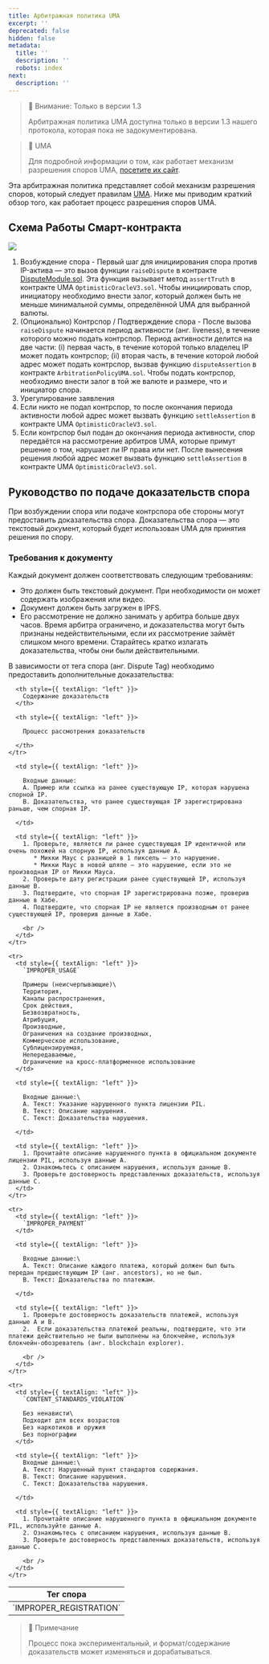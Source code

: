 ```yaml
---
title: Арбитражная политика UMA
excerpt: ''
deprecated: false
hidden: false
metadata:
  title: ''
  description: ''
  robots: index
next:
  description: ''
---
```

> 🚧 Внимание: Только в версии 1.3
>
> Арбитражная политика UMA доступна только в версии 1.3 нашего протокола, которая пока не задокументирована.

> 📘 UMA
>
> Для подробной информации о том, как работает механизм разрешения споров UMA, [посетите их сайт](https://uma.xyz/).

Эта арбитражная политика представляет собой механизм разрешения споров, который следует правилам [UMA](https://uma.xyz/). Ниже мы приводим краткий обзор того, как работает процесс разрешения споров UMA.
## Схема Работы Смарт-контракта

![](https://files.readme.io/e0dfb0a226bdd29ab3adede7d1df7d6662497331e1b92319ee1ad8344dc5dfa3-image.png)

1. Возбуждение спора - Первый шаг для инициирования спора против IP-актива — это вызов функции `raiseDispute` в контракте [DisputeModule.sol](https://github.com/storyprotocol/protocol-core-v1/blob/main/contracts/modules/dispute/DisputeModule.sol). Эта функция вызывает метод `assertTruth` в контракте UMA `OptimisticOracleV3.sol`. Чтобы инициировать спор, инициатору необходимо внести залог, который должен быть не меньше минимальной суммы, определённой UMA для выбранной валюты.
2. (Опционально) Контрспор / Подтверждение спора - После вызова `raiseDispute` начинается период активности (анг. liveness), в течение которого можно подать контрспор. Период активности делится на две части:
(i) первая часть, в течение которой только владелец IP может подать контрспор;
(ii) вторая часть, в течение которой любой адрес может подать контрспор, вызвав функцию `disputeAssertion` в контракте `ArbitrationPolicyUMA.sol`.
Чтобы подать контрспор, необходимо внести залог в той же валюте и размере, что и инициатор спора.
3. Урегулирование заявления
  1. Если никто не подал контрспор, то после окончания периода активности любой адрес может вызвать функцию `settleAssertion` в контракте UMA `OptimisticOracleV3.sol`.
  2. Если контрспор был подан до окончания периода активности, спор передаётся на рассмотрение арбитров UMA, которые примут решение о том, нарушает ли IP права или нет. После вынесения решения любой адрес может вызвать функцию `settleAssertion` в контракте UMA `OptimisticOracleV3.sol`.

## Руководство по подаче доказательств спора

При возбуждении спора или подаче контрспора обе стороны могут предоставить доказательства спора. Доказательства спора — это текстовый документ, который будет использован UMA для принятия решения по спору.

### Требования к документу

Каждый документ должен соответствовать следующим требованиям:

* Это должен быть текстовый документ. При необходимости он может содержать изображения или видео.
* Документ должен быть загружен в IPFS.
* Его рассмотрение не должно занимать у арбитра больше двух часов. Время арбитра ограничено, и доказательства могут быть признаны недействительными, если их рассмотрение займёт слишком много времени. Старайтесь кратко излагать доказательства, чтобы они были действительными.

В зависимости от тега спора (анг. Dispute Tag) необходимо предоставить дополнительные доказательства:

<Table align={["left","left","left"]}>
  <thead>
    <tr>
      <th style={{ textAlign: "left" }}>
        Тег спора
      </th>

      <th style={{ textAlign: "left" }}>
        Содержание доказательств
      </th>

      <th style={{ textAlign: "left" }}>

        Процесс рассмотрения доказательств

      </th>
    </tr>
  </thead>

  <tbody>
    <tr>
      <td style={{ textAlign: "left" }}>
        `IMPROPER_REGISTRATION`
      </td>

      <td style={{ textAlign: "left" }}>

        Входные данные:
        A. Пример или ссылка на ранее существующую IP, которая нарушена спорной IP.
        B. Доказательства, что ранее существующая IP зарегистрирована раньше, чем спорная IP.

      </td>

      <td style={{ textAlign: "left" }}>
        1. Проверьте, является ли ранее существующая IP идентичной или очень похожей на спорную IP, используя данные A.
           * Микки Маус с разницей в 1 пиксель — это нарушение.
           * Микки Маус в новой шляпе — это нарушение, если это не производная IP от Микки Мауса.
        2. Проверьте дату регистрации ранее существующей IP, используя данные B.
        3. Подтвердите, что спорная IP зарегистрирована позже, проверив данные в Хабе.
        4. Подтвердите, что спорная IP не является производным от ранее существующей IP, проверив данные в Хабе. 

        <br />
      </td>
    </tr>

    <tr>
      <td style={{ textAlign: "left" }}>
        `IMPROPER_USAGE`

        Примеры (неисчерпывающие)\
        Территория,
        Каналы распространения,
        Срок действия,
        Безвозвратность,
        Атрибуция,
        Производные,
        Ограничения на создание производных,
        Коммерческое использование,  
        Сублицензируемая,
        Непередаваемые,
        Ограничение на кросс-платформенное использование
      </td>

      <td style={{ textAlign: "left" }}>

        Входные данные:\
        A. Текст: Указание нарушенного пункта лицензии PIL.
        B. Текст: Описание нарушения.
        C. Текст: Доказательства нарушения.

      </td>

      <td style={{ textAlign: "left" }}>
        1. Прочитайте описание нарушенного пункта в официальном документе лицензии PIL, используя данные A.
        2. Ознакомьтесь с описанием нарушения, используя данные B.
        3. Проверьте достоверность представленных доказательств, используя данные C.
      </td>
    </tr>

    <tr>
      <td style={{ textAlign: "left" }}>
        `IMPROPER_PAYMENT`
      </td>

      <td style={{ textAlign: "left" }}>

        Входные данные:\
        A. Текст: Описание каждого платежа, который должен был быть передан предшествующим IP (анг. ancestors), но не был.
        B. Текст: Доказательства по платежам.

      </td>

      <td style={{ textAlign: "left" }}>
        1. Проверьте достоверность доказательств платежей, используя данные A и B.
        2.  Если доказательства платежей реальны, подтвердите, что эти платежи действительно не были выполнены на блокчейне, используя блокчейн-обозреватель (анг. blockchain explorer). 

        <br />
      </td>
    </tr>

    <tr>
      <td style={{ textAlign: "left" }}>
        `CONTENT_STANDARDS_VIOLATION`

        Без ненависти\
        Подходит для всех возрастов
        Без наркотиков и оружия
        Без порнографии
      </td>

      <td style={{ textAlign: "left" }}>
        Входные данные:\
        A. Текст: Нарушенный пункт стандартов содержания.
        B. Текст: Описание нарушения.
        C. Текст: Доказательства нарушения.

      </td>

      <td style={{ textAlign: "left" }}>
        1. Прочитайте описание нарушенного пункта в официальном документе PIL, используйте данные A.
        2. Ознакомьтесь с описанием нарушения, используя данные B.
        3. Проверьте достоверность представленных доказательств, используя данные C. 

        <br />
      </td>
    </tr>
  </tbody>
</Table>

> 📘 Примечание
>
> Процесс пока экспериментальный, и формат/содержание доказательств может изменяться и дорабатываться.